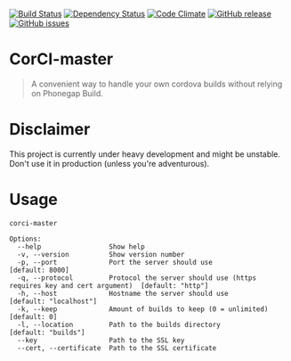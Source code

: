 [![Build Status](https://travis-ci.org/beevelop/corci-master.svg?branch=master)](https://travis-ci.org/beevelop/corci-master)
[![Dependency Status](https://gemnasium.com/beevelop/corci-master.svg)](https://gemnasium.com/beevelop/corci-master)
[![Code Climate](https://codeclimate.com/github/beevelop/corci-master/badges/gpa.svg)](https://codeclimate.com/github/beevelop/corci-master)
[![GitHub release](https://img.shields.io/github/release/beevelop/corci-master.svg?style=flat)](https://github.com/beevelop/corci-master/releases)
[![GitHub issues](https://img.shields.io/github/issues/beevelop/corci-master.svg?style=flat)](https://github.com/beevelop/corci-master/issues)

# CorCI-master

> A convenient way to handle your own cordova builds without relying on Phonegap Build.

# Disclaimer

This project is currently under heavy development and might be unstable. Don't use it in production (unless you're adventurous).

# Usage
```
corci-master

Options:
  --help                 Show help
  -v, --version          Show version number
  -p, --port             Port the server should use                                             [default: 8000]
  -q, --protocol         Protocol the server should use (https requires key and cert argument)  [default: "http"]
  -h, --host             Hostname the server should use                                         [default: "localhost"]
  -k, --keep             Amount of builds to keep (0 = unlimited)                               [default: 0]
  -l, --location         Path to the builds directory                                           [default: "builds"]
  --key                  Path to the SSL key
  --cert, --certificate  Path to the SSL certificate
```